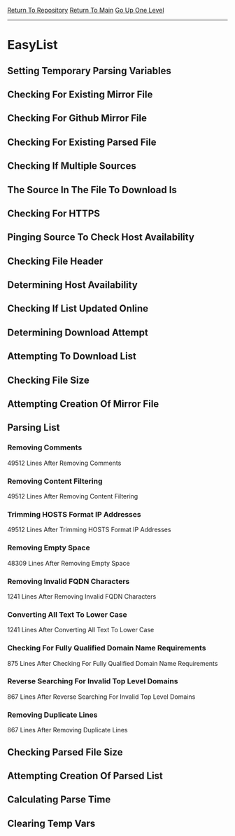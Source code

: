 [Return To Repository](https://github.com/deathbybandaid/piholeparser/)
[Return To Main](https://github.com/deathbybandaid/piholeparser/blob/master/RecentRunLogs/Mainlog.md)
[Go Up One Level](https://github.com/deathbybandaid/piholeparser/blob/master/RecentRunLogs/TopLevelScripts/30-Processing-External-Blacklists.md)
____________________________________
# EasyList
## Setting Temporary Parsing Variables
## Checking For Existing Mirror File
## Checking For Github Mirror File
## Checking For Existing Parsed File
## Checking If Multiple Sources
## The Source In The File To Download Is
## Checking For HTTPS
## Pinging Source To Check Host Availability
## Checking File Header
## Determining Host Availability
## Checking If List Updated Online
## Determining Download Attempt
## Attempting To Download List
## Checking File Size
## Attempting Creation Of Mirror File
## Parsing List
### Removing Comments
49512 Lines After Removing Comments
### Removing Content Filtering
49512 Lines After Removing Content Filtering
### Trimming HOSTS Format IP Addresses
49512 Lines After Trimming HOSTS Format IP Addresses
### Removing Empty Space
48309 Lines After Removing Empty Space
### Removing Invalid FQDN Characters
1241 Lines After Removing Invalid FQDN Characters
### Converting All Text To Lower Case
1241 Lines After Converting All Text To Lower Case
### Checking For Fully Qualified Domain Name Requirements
875 Lines After Checking For Fully Qualified Domain Name Requirements
### Reverse Searching For Invalid Top Level Domains
867 Lines After Reverse Searching For Invalid Top Level Domains
### Removing Duplicate Lines
867 Lines After Removing Duplicate Lines
## Checking Parsed File Size
## Attempting Creation Of Parsed List
## Calculating Parse Time
## Clearing Temp Vars
